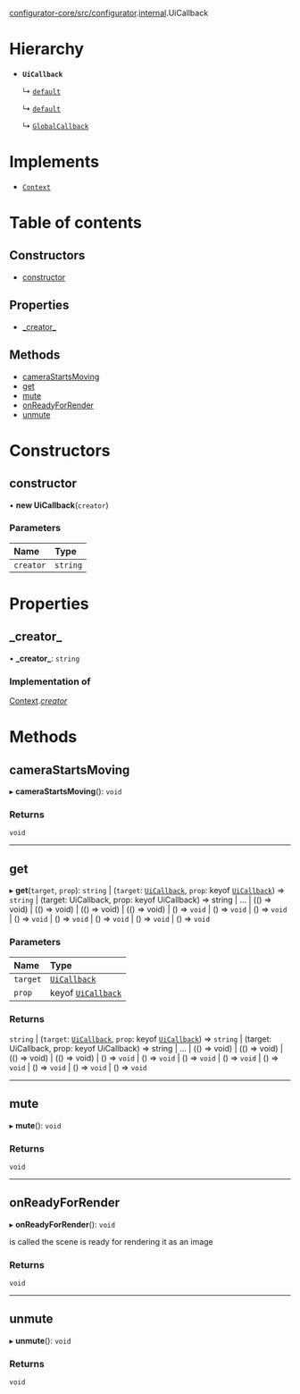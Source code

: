 [configurator-core/src/configurator](../modules/configurator_core_src_configurator.md).[internal](../modules/configurator_core_src_configurator._internal_.md).UiCallback

# Hierarchy

- **`UiCallback`**

  ↳ [`default`](configurator_core_src_services_configurator_ui_callback.default.md)

  ↳ [`default`](planner_core_src_roomle_planner_ui_callback.default.md)

  ↳ [`GlobalCallback`](configurator_core_src_configurator._internal_.GlobalCallback.md)

# Implements

- [`Context`](../interfaces/configurator_core_src_configurator._internal_.Context.md)

# Table of contents

## Constructors

- [constructor](configurator_core_src_configurator._internal_.UiCallback.md#constructor)

## Properties

- [\_creator\_](configurator_core_src_configurator._internal_.UiCallback.md#_creator_)

## Methods

- [cameraStartsMoving](configurator_core_src_configurator._internal_.UiCallback.md#camerastartsmoving)
- [get](configurator_core_src_configurator._internal_.UiCallback.md#get)
- [mute](configurator_core_src_configurator._internal_.UiCallback.md#mute)
- [onReadyForRender](configurator_core_src_configurator._internal_.UiCallback.md#onreadyforrender)
- [unmute](configurator_core_src_configurator._internal_.UiCallback.md#unmute)

# Constructors

## constructor

• **new UiCallback**(`creator`)

### Parameters

| Name | Type |
| :------ | :------ |
| `creator` | `string` |

# Properties

## \_creator\_

• **\_creator\_**: `string`

### Implementation of

[Context](../interfaces/configurator_core_src_configurator._internal_.Context.md).[_creator_](../interfaces/configurator_core_src_configurator._internal_.Context.md#_creator_)

# Methods

## cameraStartsMoving

▸ **cameraStartsMoving**(): `void`

### Returns

`void`

___

## get

▸ **get**(`target`, `prop`): `string` \| (`target`: [`UiCallback`](configurator_core_src_configurator._internal_.UiCallback.md), `prop`: keyof [`UiCallback`](configurator_core_src_configurator._internal_.UiCallback.md)) => `string` \| (target: UiCallback, prop: keyof UiCallback) =\> string \| ... \| (() =\> void) \| (() =\> void) \| (() =\> void) \| (() =\> void) \| () => `void` \| () => `void` \| () => `void` \| () => `void` \| () => `void` \| () => `void` \| () => `void` \| () => `void`

### Parameters

| Name | Type |
| :------ | :------ |
| `target` | [`UiCallback`](configurator_core_src_configurator._internal_.UiCallback.md) |
| `prop` | keyof [`UiCallback`](configurator_core_src_configurator._internal_.UiCallback.md) |

### Returns

`string` \| (`target`: [`UiCallback`](configurator_core_src_configurator._internal_.UiCallback.md), `prop`: keyof [`UiCallback`](configurator_core_src_configurator._internal_.UiCallback.md)) => `string` \| (target: UiCallback, prop: keyof UiCallback) =\> string \| ... \| (() =\> void) \| (() =\> void) \| (() =\> void) \| (() =\> void) \| () => `void` \| () => `void` \| () => `void` \| () => `void` \| () => `void` \| () => `void` \| () => `void` \| () => `void`

___

## mute

▸ **mute**(): `void`

### Returns

`void`

___

## onReadyForRender

▸ **onReadyForRender**(): `void`

is called the scene is ready for rendering it as an image

### Returns

`void`

___

## unmute

▸ **unmute**(): `void`

### Returns

`void`
